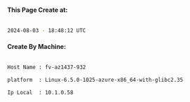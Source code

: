 
   
#### This Page Create at:

```bash

2024-08-03 - 18:48:12 UTC

```

#### Create By Machine:

```bash

Host Name : fv-az1437-932

platform  : Linux-6.5.0-1025-azure-x86_64-with-glibc2.35

Ip Local  : 10.1.0.58

```

